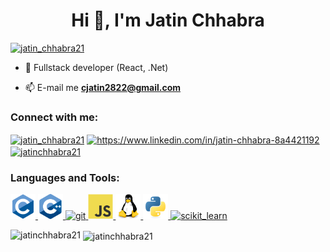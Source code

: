 <h1 align="center">Hi 👋, I'm Jatin Chhabra</h1>
<p align="left"> <a href="https://twitter.com/jatin_chhabra21" target="blank"><img src="https://img.shields.io/twitter/follow/jatin_chhabra21?logo=twitter&style=for-the-badge" alt="jatin_chhabra21" /></a> </p>

- 🌱 Fullstack developer (React, .Net)

- 📫 E-mail me **cjatin2822@gmail.com**

<h3 align="left">Connect with me:</h3>
<p align="left">
<a href="https://twitter.com/jatin_chhabra21" target="blank"><img align="center" src="https://raw.githubusercontent.com/rahuldkjain/github-profile-readme-generator/master/src/images/icons/Social/twitter.svg" alt="jatin_chhabra21" height="30" width="40" /></a>
<a href="https://linkedin.com/in/https://www.linkedin.com/in/jatin-chhabra-8a4421192" target="blank"><img align="center" src="https://raw.githubusercontent.com/rahuldkjain/github-profile-readme-generator/master/src/images/icons/Social/linked-in-alt.svg" alt="https://www.linkedin.com/in/jatin-chhabra-8a4421192" height="30" width="40" /></a>
<a href="https://www.leetcode.com/jatinchhabra21" target="blank"><img align="center" src="https://raw.githubusercontent.com/rahuldkjain/github-profile-readme-generator/master/src/images/icons/Social/leet-code.svg" alt="jatinchhabra21" height="30" width="40" /></a>
</p>

<h3 align="left">Languages and Tools:</h3>
<p align="left"> <a href="https://www.cprogramming.com/" target="_blank"> <img src="https://raw.githubusercontent.com/devicons/devicon/master/icons/c/c-original.svg" alt="c" width="40" height="40"/> </a> <a href="https://www.w3schools.com/cpp/" target="_blank"> <img src="https://raw.githubusercontent.com/devicons/devicon/master/icons/cplusplus/cplusplus-original.svg" alt="cplusplus" width="40" height="40"/> </a> <a href="https://git-scm.com/" target="_blank"> <img src="https://www.vectorlogo.zone/logos/git-scm/git-scm-icon.svg" alt="git" width="40" height="40"/> </a> <a href="https://developer.mozilla.org/en-US/docs/Web/JavaScript" target="_blank"> <img src="https://raw.githubusercontent.com/devicons/devicon/master/icons/javascript/javascript-original.svg" alt="javascript" width="40" height="40"/> </a> <a href="https://www.linux.org/" target="_blank"> <img src="https://raw.githubusercontent.com/devicons/devicon/master/icons/linux/linux-original.svg" alt="linux" width="40" height="40"/> </a> <a href="https://www.python.org" target="_blank"> <img src="https://raw.githubusercontent.com/devicons/devicon/master/icons/python/python-original.svg" alt="python" width="40" height="40"/> </a> <a href="https://scikit-learn.org/" target="_blank"> <img src="https://upload.wikimedia.org/wikipedia/commons/0/05/Scikit_learn_logo_small.svg" alt="scikit_learn" width="40" height="40"/> </a> </p>

<p><img align="left" src="https://github-readme-stats.vercel.app/api/top-langs?username=jatinchhabra21&show_icons=true&locale=en&layout=compact" alt="jatinchhabra21" /></p>

<p>&nbsp;<img align="center" src="https://github-readme-stats.vercel.app/api?username=jatinchhabra21&show_icons=true&locale=en" alt="jatinchhabra21" /></p>

